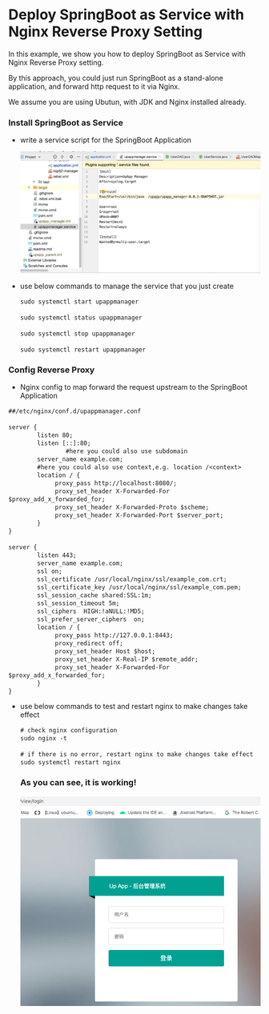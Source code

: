 # Deploy SpringBoot as Service with Nginx Reverse Proxy Setting

In this example, we show you how to deploy SpringBoot as Service with Nginx Reverse Proxy setting.

By this approach, you could just run SpringBoot as a stand-alone application, and forward http request to it via Nginx. 

We assume you are using Ubutun, with JDK and Nginx installed already.



### Install SpringBoot as Service

- write a service script for the SpringBoot Application

  ![1](spring-boot-nginx.assets/1.png)

- use below commands to manage the service that you just create

  ```sudo systemctl start upappmanager
  sudo systemctl start upappmanager
  
  sudo systemctl status upappmanager
  
  sudo systemctl stop upappmanager
  
  sudo systemctl restart upappmanager
  
  ```

### Config Reverse Proxy

- Nginx config to map forward the request upstream to the SpringBoot Application

```
##/etc/nginx/conf.d/upappmanager.conf
 
server {
        listen 80;
        listen [::]:80;
				#here you could also use subdomain
        server_name example.com;
        #here you could also use context,e.g. location /<context>
        location / {
             proxy_pass http://localhost:8080/;
             proxy_set_header X-Forwarded-For $proxy_add_x_forwarded_for;
             proxy_set_header X-Forwarded-Proto $scheme;
             proxy_set_header X-Forwarded-Port $server_port;
        }
}

server {
        listen 443;
        server_name example.com;
        ssl on;
        ssl_certificate /usr/local/nginx/ssl/example_com.crt;        
        ssl_certificate_key /usr/local/nginx/ssl/example_com.pem;
        ssl_session_cache shared:SSL:1m;
        ssl_session_timeout 5m;
        ssl_ciphers  HIGH:!aNULL:!MD5;
        ssl_prefer_server_ciphers  on;
        location / {
             proxy_pass http://127.0.0.1:8443;
             proxy_redirect off;
             proxy_set_header Host $host;
             proxy_set_header X-Real-IP $remote_addr;
             proxy_set_header X-Forwarded-For $proxy_add_x_forwarded_for;
        } 
}

```

- use below commands to test and restart nginx to make changes take effect

  ```
  # check nginx configuration 
  sudo nginx -t 
  
  # if there is no error, restart nginx to make changes take effect
  sudo systemctl restart nginx
  
  ```

  

  ### As you can see, it is working! 

  ![image-20200520214007042](spring-boot-nginx.assets/image-20200520214007042.png)